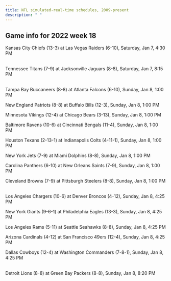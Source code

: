 ```yaml
---
title: NFL simulated-real-time schedules, 2009-present
description: " "
---
```


## Game info for 2022 week 18
Kansas City Chiefs (13-3) at Las Vegas Raiders (6-10), Saturday, Jan 7, 4:30 PM

<br/>Tennessee Titans (7-9) at Jacksonville Jaguars (8-8), Saturday, Jan 7, 8:15 PM

<br/>Tampa Bay Buccaneers (8-8) at Atlanta Falcons (6-10), Sunday, Jan 8, 1:00 PM

New England Patriots (8-8) at Buffalo Bills (12-3), Sunday, Jan 8, 1:00 PM

Minnesota Vikings (12-4) at Chicago Bears (3-13), Sunday, Jan 8, 1:00 PM

Baltimore Ravens (10-6) at Cincinnati Bengals (11-4), Sunday, Jan 8, 1:00 PM

Houston Texans (2-13-1) at Indianapolis Colts (4-11-1), Sunday, Jan 8, 1:00 PM

New York Jets (7-9) at Miami Dolphins (8-8), Sunday, Jan 8, 1:00 PM

Carolina Panthers (6-10) at New Orleans Saints (7-9), Sunday, Jan 8, 1:00 PM

Cleveland Browns (7-9) at Pittsburgh Steelers (8-8), Sunday, Jan 8, 1:00 PM

<br/>Los Angeles Chargers (10-6) at Denver Broncos (4-12), Sunday, Jan 8, 4:25 PM

New York Giants (9-6-1) at Philadelphia Eagles (13-3), Sunday, Jan 8, 4:25 PM

Los Angeles Rams (5-11) at Seattle Seahawks (8-8), Sunday, Jan 8, 4:25 PM

Arizona Cardinals (4-12) at San Francisco 49ers (12-4), Sunday, Jan 8, 4:25 PM

Dallas Cowboys (12-4) at Washington Commanders (7-8-1), Sunday, Jan 8, 4:25 PM

<br/>Detroit Lions (8-8) at Green Bay Packers (8-8), Sunday, Jan 8, 8:20 PM

